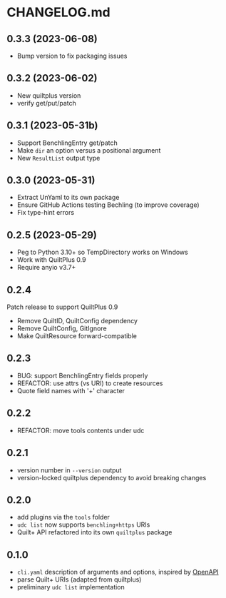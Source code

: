 # CHANGELOG.md

## 0.3.3 (2023-06-08)

- Bump version to fix packaging issues

## 0.3.2 (2023-06-02)

- New quiltplus version
- verify get/put/patch

## 0.3.1 (2023-05-31b)

- Support BenchlingEntry get/patch
- Make `dir` an option versus a positional argument
- New `ResultList` output type

## 0.3.0 (2023-05-31)

- Extract UnYaml to its own package
- Ensure GitHub Actions testing Bechling (to improve coverage)
- Fix type-hint errors

## 0.2.5 (2023-05-29)

- Peg to Python 3.10+ so TempDirectory works on Windows
- Work with QuiltPlus 0.9
- Require anyio v3.7+

## 0.2.4

Patch release to support QuiltPlus 0.9

- Remove QuiltID, QuiltConfig dependency
- Remove QuiltConfig, GitIgnore
- Make QuiltResource forward-compatible

## 0.2.3

- BUG: support BenchlingEntry fields properly
- REFACTOR: use attrs (vs URI) to create resources
- Quote field names with '+' character

## 0.2.2

- REFACTOR: move tools contents under udc

## 0.2.1

- version number in `--version` output
- version-locked quiltplus dependency to avoid breaking changes

## 0.2.0

- add plugins via the `tools` folder
- `udc list` now supports `benchling+https` URIs
- Quilt+ API refactored into its own `quiltplus` package

## 0.1.0

- `cli.yaml` description of arguments and options, inspired by [OpenAPI](https://swagger.io/docs/specification/data-models/data-types/)
- parse Quilt+ URIs (adapted from quiltplus)
- preliminary `udc list` implementation
